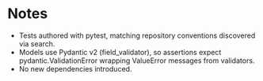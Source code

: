 # Notes

- Tests authored with pytest, matching repository conventions discovered via search.
- Models use Pydantic v2 (field_validator), so assertions expect pydantic.ValidationError wrapping ValueError messages from validators.
- No new dependencies introduced.